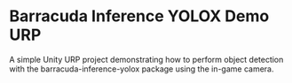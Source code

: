 # Barracuda Inference YOLOX Demo URP
 A simple Unity URP project demonstrating how to perform object detection with the barracuda-inference-yolox package using the in-game camera.
